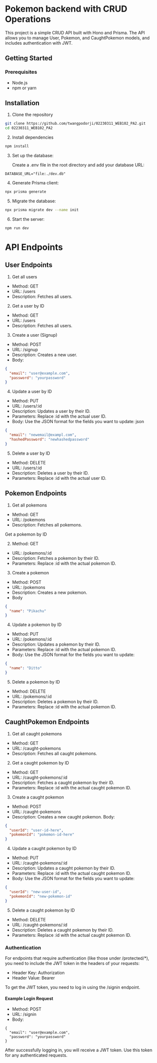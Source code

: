 # Pokemon backend with CRUD Operations

This project is a simple CRUD API built with Hono and Prisma. The API allows you to manage User, Pokemon, and CaughtPokemon models, and includes authentication with JWT.

## Getting Started
### Prerequisites

- Node.js
- npm or yarn

## Installation
1. Clone the repository
```bash
git clone https://github.com/twangpodorji/02230311_WEB102_PA2.git
cd 02230311_WEB102_PA2
```

2. Install dependencies
```bash
npm install
```

3. Set up the database:

    Create a .env file in the root directory and add your database URL:
```env
DATABASE_URL="file:./dev.db"
```

4. Generate Prisma client:

```bash 
npx prisma generate
```

5. Migrate the database:

```bash
npx prisma migrate dev --name init
```
6. Start the server:

```
npm run dev
```

# API Endpoints

## User Endpoints

1. Get all users
- Method: GET
- URL: /users
- Description: Fetches all users.

2. Get a user by ID
- Method: GET
- URL: /users
- Description: Fetches all users.

3. Create a user (Signup)
- Method: POST
- URL: /signup
- Description: Creates a new user.
- Body:
```json
{
  "email": "user@example.com",
  "password": "yourpassword"
}
```

4. Update a user by ID

- Method: PUT
- URL: /users/:id
- Description: Updates a user by their ID.
- Parameters: Replace :id with the actual user ID.
- Body: Use the JSON format for the fields you want to update:
json
```json
{
  "email": "newemail@exampl.com",
  "hashedPassword": "newhashedpassword"
}
```

5. Delete a user by ID

- Method: DELETE
- URL: /users/:id
- Description: Deletes a user by their ID.
- Parameters: Replace :id with the actual user ID.

## Pokemon Endpoints

1. Get all pokemons

- Method: GET
- URL: /pokemons
- Description: Fetches all pokemons.

Get a pokemon by ID

2. Method: GET
- URL: /pokemons/:id
- Description: Fetches a pokemon by their ID.
- Parameters: Replace :id with the actual pokemon ID.

3. Create a pokemon

- Method: POST
- URL: /pokemons
- Description: Creates a new pokemon.
- Body

```json
{
  "name": "Pikachu"
}
```

4. Update a pokemon by ID

- Method: PUT
- URL: /pokemons/:id
- Description: Updates a pokemon by their ID.
- Parameters: Replace :id with the actual pokemon ID.
- Body: Use the JSON format for the fields you want to update:
```json
{
  "name": "Ditto"
}
```

5. Delete a pokemon by ID

- Method: DELETE
- URL: /pokemons/:id
- Description: Deletes a pokemon by their ID.
- Parameters: Replace :id with the actual pokemon ID.

## CaughtPokemon Endpoints

1. Get all caught pokemons

- Method: GET
- URL: /caught-pokemons
- Description: Fetches all caught pokemons.

2. Get a caught pokemon by ID

- Method: GET
- URL: /caught-pokemons/:id
- Description: Fetches a caught pokemon by their ID.
- Parameters: Replace :id with the actual caught pokemon ID.

3. Create a caught pokemon

- Method: POST
- URL: /caught-pokemons
- Description: Creates a new caught pokemon.
Body:
```json
{
  "userId": "user-id-here",
  "pokemonId": "pokemon-id-here"
}
```

4. Update a caught pokemon by ID

- Method: PUT
- URL: /caught-pokemons/:id
- Description: Updates a caught pokemon by their ID.
- Parameters: Replace :id with the actual caught pokemon ID.
- Body: Use the JSON format for the fields you want to update:
```json
{
  "userId": "new-user-id",
  "pokemonId": "new-pokemon-id"
}
```

5. Delete a caught pokemon by ID

- Method: DELETE
- URL: /caught-pokemons/:id
- Description: Deletes a caught pokemon by their ID.
- Parameters: Replace :id with the actual caught pokemon ID.

### Authentication

For endpoints that require authentication (like those under /protected/*), you need to include the JWT token in the headers of your requests:

- Header Key: Authorization
- Header Value: Bearer <your-jwt-token>

To get the JWT token, you need to log in using the /signin endpoint.

#### Example Login Request
- Method: POST
- URL: /signin
- Body:
```
{
  "email": "user@example.com",
  "password": "yourpassword"
}
```
After successfully logging in, you will receive a JWT token. Use this token for any authenticated requests.


